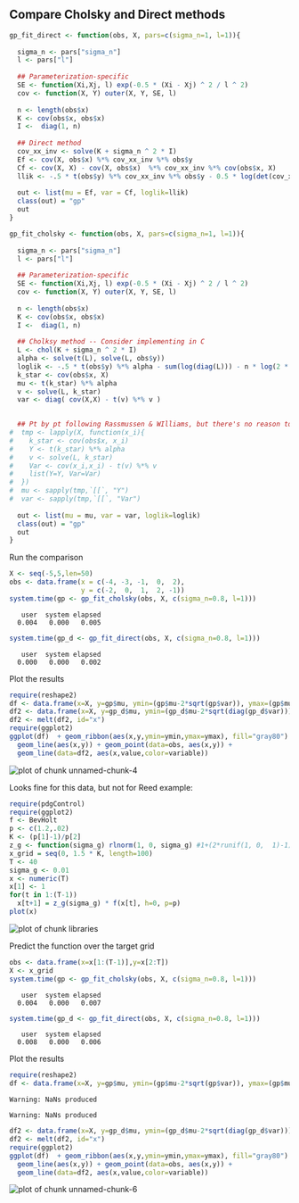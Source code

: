 

## Compare Cholsky and Direct methods


```r
gp_fit_direct <- function(obs, X, pars=c(sigma_n=1, l=1)){
  
  sigma_n <- pars["sigma_n"]
  l <- pars["l"]
  
  ## Parameterization-specific
  SE <- function(Xi,Xj, l) exp(-0.5 * (Xi - Xj) ^ 2 / l ^ 2)
  cov <- function(X, Y) outer(X, Y, SE, l) 
  
  n <- length(obs$x)
  K <- cov(obs$x, obs$x)
  I <-  diag(1, n)
  
  ## Direct method 
  cov_xx_inv <- solve(K + sigma_n ^ 2 * I)
  Ef <- cov(X, obs$x) %*% cov_xx_inv %*% obs$y
  Cf <- cov(X, X) - cov(X, obs$x)  %*% cov_xx_inv %*% cov(obs$x, X)
  llik <- -.5 * t(obs$y) %*% cov_xx_inv %*% obs$y - 0.5 * log(det(cov_xx_inv)) - n * log(2 * pi) / 2
  
  out <- list(mu = Ef, var = Cf, loglik=llik)
  class(out) = "gp"
  out
}
```



```r
gp_fit_cholsky <- function(obs, X, pars=c(sigma_n=1, l=1)){
  
  sigma_n <- pars["sigma_n"]
  l <- pars["l"]
  
  ## Parameterization-specific
  SE <- function(Xi,Xj, l) exp(-0.5 * (Xi - Xj) ^ 2 / l ^ 2)
  cov <- function(X, Y) outer(X, Y, SE, l) 
  
  n <- length(obs$x)
  K <- cov(obs$x, obs$x)
  I <-  diag(1, n)
  
  ## Cholksy method -- Consider implementing in C
  L <- chol(K + sigma_n ^ 2 * I)
  alpha <- solve(t(L), solve(L, obs$y))
  loglik <- -.5 * t(obs$y) %*% alpha - sum(log(diag(L))) - n * log(2 * pi) / 2
  k_star <- cov(obs$x, X)
  mu <- t(k_star) %*% alpha
  v <- solve(L, k_star)
  var <- diag( cov(X,X) - t(v) %*% v )

  
  ## Pt by pt following Rassmussen & WIlliams, but there's no reason to do it this way
#  tmp <- lapply(X, function(x_i){  
#    k_star <- cov(obs$x, x_i)
#    Y <- t(k_star) %*% alpha
#    v <- solve(L, k_star)
#    Var <- cov(x_i,x_i) - t(v) %*% v
#    list(Y=Y, Var=Var)
#  })
#  mu <- sapply(tmp,`[[`, "Y")
#  var <- sapply(tmp,`[[`, "Var")
    
  out <- list(mu = mu, var = var, loglik=loglik)
  class(out) = "gp"
  out
}
```


Run the comparison


```r
X <- seq(-5,5,len=50)
obs <- data.frame(x = c(-4, -3, -1,  0,  2),
                  y = c(-2,  0,  1,  2, -1))
system.time(gp <- gp_fit_cholsky(obs, X, c(sigma_n=0.8, l=1)))
```

```
   user  system elapsed 
  0.004   0.000   0.005 
```

```r
system.time(gp_d <- gp_fit_direct(obs, X, c(sigma_n=0.8, l=1)))
```

```
   user  system elapsed 
  0.000   0.000   0.002 
```


Plot the results


```r
require(reshape2)
df <- data.frame(x=X, y=gp$mu, ymin=(gp$mu-2*sqrt(gp$var)), ymax=(gp$mu+2*sqrt(gp$var)))
df2 <- data.frame(x=X, y=gp_d$mu, ymin=(gp_d$mu-2*sqrt(diag(gp_d$var))), ymax=(gp_d$mu+2*sqrt(diag(gp_d$var))))
df2 <- melt(df2, id="x")
require(ggplot2)
ggplot(df)  + geom_ribbon(aes(x,y,ymin=ymin,ymax=ymax), fill="gray80") + 
  geom_line(aes(x,y)) + geom_point(data=obs, aes(x,y)) + 
  geom_line(data=df2, aes(x,value,color=variable))
```

![plot of chunk unnamed-chunk-4](http://farm9.staticflickr.com/8055/8117667726_8d81dc44fc_o.png) 


Looks fine for this data, but not for Reed example:




```r
require(pdgControl)
require(ggplot2)
f <- BevHolt
p <- c(1.2,.02)
K <- (p[1]-1)/p[2] 
z_g <- function(sigma_g) rlnorm(1, 0, sigma_g) #1+(2*runif(1, 0,  1)-1)*sigma_g #
x_grid = seq(0, 1.5 * K, length=100)
T <- 40
sigma_g <- 0.01
x <- numeric(T)
x[1] <- 1
for(t in 1:(T-1))
  x[t+1] = z_g(sigma_g) * f(x[t], h=0, p=p)
plot(x)
```

![plot of chunk libraries](http://farm9.staticflickr.com/8334/8117656875_cb910e4496_o.png) 




Predict the function over the target grid


```r
obs <- data.frame(x=x[1:(T-1)],y=x[2:T])
X <- x_grid
system.time(gp <- gp_fit_cholsky(obs, X, c(sigma_n=0.8, l=1)))
```

```
   user  system elapsed 
  0.004   0.000   0.007 
```

```r
system.time(gp_d <- gp_fit_direct(obs, X, c(sigma_n=0.8, l=1)))
```

```
   user  system elapsed 
  0.008   0.000   0.006 
```


Plot the results


```r
require(reshape2)
df <- data.frame(x=X, y=gp$mu, ymin=(gp$mu-2*sqrt(gp$var)), ymax=(gp$mu+2*sqrt(gp$var)))
```

```
Warning: NaNs produced
```

```
Warning: NaNs produced
```

```r
df2 <- data.frame(x=X, y=gp_d$mu, ymin=(gp_d$mu-2*sqrt(diag(gp_d$var))), ymax=(gp_d$mu+2*sqrt(diag(gp_d$var))))
df2 <- melt(df2, id="x")
require(ggplot2)
ggplot(df)  + geom_ribbon(aes(x,y,ymin=ymin,ymax=ymax), fill="gray80") + 
  geom_line(aes(x,y)) + geom_point(data=obs, aes(x,y)) + 
  geom_line(data=df2, aes(x,value,color=variable))
```

![plot of chunk unnamed-chunk-6](http://farm9.staticflickr.com/8043/8117667892_7e192857c2_o.png) 



